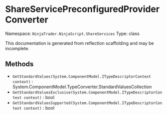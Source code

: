 # ShareServicePreconfiguredProviderConverter

Namespace: `NinjaTrader.NinjaScript.ShareServices`
Type: class

This documentation is generated from reflection scaffolding and may be incomplete.

## Methods
- `GetStandardValues(System.ComponentModel.ITypeDescriptorContext context)` : System.ComponentModel.TypeConverter.StandardValuesCollection
- `GetStandardValuesExclusive(System.ComponentModel.ITypeDescriptorContext context)` : bool
- `GetStandardValuesSupported(System.ComponentModel.ITypeDescriptorContext context)` : bool
